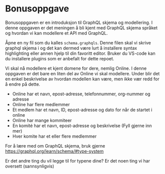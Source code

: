 # Bonusoppgave

Bonusoppgaven er en introduksjon til GraphQL skjema og modellering. I denne oppgaven er det meningen å bli kjent med GraphQL skjema språket og hvordan vi kan modellere et API med GraphQL.

Åpne en ny fil som du kalles `schema.graphqls`. Denne filen skal vi skrive graphql skjema i og det kan dermed være lurt å installere syntax highlighting eller annen hjelp til din favoritt editor. Bruker du VS-code kan du installere plugins som er anbefalt for dette repoet.

Vi skal nå modellere et kjent domene for dere, nemlig Online. I denne oppgaven er det bare en liten del av Online vi skal modellere. Under blir det en enkel beskrivelse av hvordan modellen kan være, men ikke vær redd for å endre på dette.

- Online har et navn, epost-adresse, telefonnummer, org-nummer og adresse
- Online har flere medlemmer
- Et medlem har et navn, ID, epost-adresse og dato for når de startet i online
- Online har mange kommiteer
- En komité har et navn, epost-adresse og beskrivelse (Fyll gjerne inn mer)
- Hver komite har et eller flere medlemmer

For å lære med om GraphQL skjema, bruk gjerne https://graphql.org/learn/schema/#type-system

Er det andre ting du vil legge til for typene dine? Er det noen ting vi har oversett (sannsynligvis)
